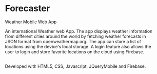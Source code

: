 # Forecaster
Weather Mobile Web App<br/>

An international Weather web App. The app displays weather information from different cities around the world by fetching weather forecasts in JSON format from openweathermap.org. The app can store a list of locations using the device's local storage. A login feature also allows the user to login and store favorite locations on the cloud using Firebase.<br/><br/>

Developed with HTML5, CSS, Javascript, JQueryMobile and Firebase.

